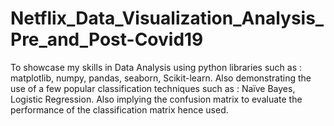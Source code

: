 # Netflix_Data_Visualization_Analysis_Pre_and_Post-Covid19
To showcase my skills in Data Analysis using python libraries such as : matplotlib, numpy, pandas, seaborn, Scikit-learn. Also demonstrating the use of a few popular classification techniques such as : Naïve Bayes, Logistic Regression. Also implying the confusion matrix to evaluate the performance of the classification matrix hence used.
